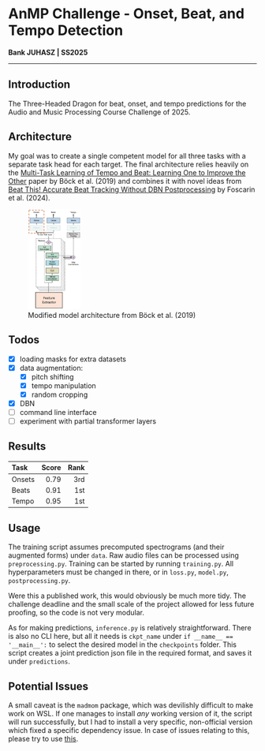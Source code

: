 # AnMP Challenge - Onset, Beat, and Tempo Detection

**Bank JUHASZ | SS2025**

---

## Introduction

The Three-Headed Dragon for beat, onset, and tempo predictions for the Audio and Music Processing Course Challenge of 2025.

## Architecture

My goal was to create a single competent model for all three tasks with a separate task head for each target. The final
architecture relies heavily on the [Multi-Task Learning of Tempo and Beat: Learning One to Improve the Other](https://archives.ismir.net/ismir2019/paper/000058.pdf)
paper by Böck et al. (2019) and combines it with novel ideas from [Beat This! Accurate Beat Tracking Without DBN Postprocessing](https://arxiv.org/pdf/2407.21658)
by Foscarin et al. (2024).

<figure>
    <img src="images/model.png"
        alt="Architecture"
        style="width: 25%; height: auto">
    <figcaption>Modified model architecture from Böck et al. (2019)</figcaption>
</figure>

## Todos
- [x] loading masks for extra datasets
- [x] data augmentation:
  - [x] pitch shifting
  - [x] tempo manipulation
  - [x] random cropping
- [x] DBN
- [ ] command line interface
- [ ] experiment with partial transformer layers

## Results

| Task   | Score | Rank |
|:-------|------:|-----:|
| Onsets |  0.79 |  3rd |
| Beats  |  0.91 |  1st |
| Tempo  |  0.95 |  1st |

## Usage

The training script assumes precomputed spectrograms (and their augmented forms) under `data`. Raw audio files can be 
processed using `preprocessing.py`. Training can be started by running `training.py`. All hyperparameters must be
changed in there, or in `loss.py`, `model.py`, `postprocessing.py`.

Were this a published work, this would obviously be much more tidy. The challenge deadline and the small scale of the 
project allowed for less future proofing, so the code is not very modular.

As for making predictions, `inference.py` is relatively straightforward. There is also no CLI here, but all it needs is
`ckpt_name` under `if __name__ == '__main__':` to select the desired model in the `checkpoints` folder. This script
creates a joint prediction json file in the required format, and saves it under `predictions`.

## Potential Issues

A small caveat is the `madmom` package, which was devilishly difficult to make work on WSL. If one manages to install
_any_ working version of it, the script will run successfully, but I had to install a very specific, non-official
version which fixed a specific dependency issue. In case of issues relating to this, please try to use [this](https://github.com/CPJKU/madmom/pull/548/files).